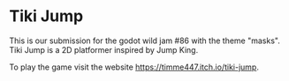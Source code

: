 # Tiki Jump
This is our submission for the godot wild jam #86 with the theme "masks".
Tiki Jump is a 2D platformer inspired by Jump King. 

To play the game visit the website https://timme447.itch.io/tiki-jump.
